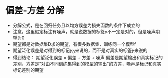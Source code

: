# 偏差-方差 分解

- 分解公式，是在回归任务且以均方误差为损失函数的条件下成立的  
- 注意，这里假定标注有噪声，就是说数据的标签y不一定是对的，但是噪声期望为0
- 期望都是对数据集D求的期望，有很多数据集，训练同一个模型f
- 期望泛化误差是对得到的标记$y_D$来说的，而不是对真实的标签$y$来说的
- 得到结论： 期望泛化误差 = 偏差 + 方差 + 噪声 
偏差是期望输出和真实标记的差别，方差是"对由不同训练集得到的模型的输出"的方差，噪声是标记和真实标记差别的期望